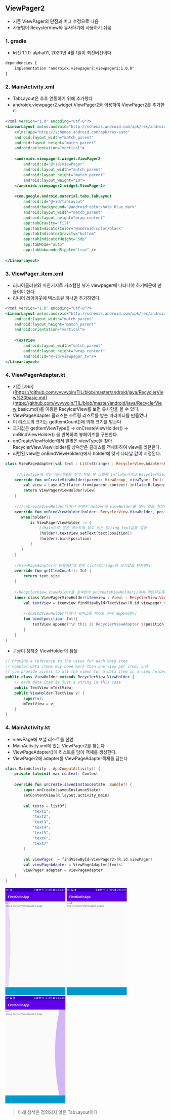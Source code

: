 ## ViewPager2
- 기존 ViewPager의 단점과 버그 수정으로 나옴
- 사용법이 RecyclerView와 유사하기에 사용하기 쉬움

### 1. gradle
- 버전 1.1.0-alpha01, 2020년 4월 1일이 최신버전이다

```xml
dependencies {
    implementation "androidx.viewpager2:viewpager2:1.0.0"
}
```

### 2. MainActivity.xml
- TabLayout은 추후 연동하기 위해 추가했다
- androidx.viewpager2.widget.ViewPager2을 이용하여 ViewPager2를 추가한다
```xml
<?xml version="1.0" encoding="utf-8"?>
<LinearLayout xmlns:android="http://schemas.android.com/apk/res/android"
    xmlns:app="http://schemas.android.com/apk/res-auto"
    android:layout_width="match_parent"
    android:layout_height="match_parent"
    android:orientation="vertical">

    <androidx.viewpager2.widget.ViewPager2
        android:id="@+id/viewPager"
        android:layout_width="match_parent"
        android:layout_height="match_parent"
        android:layout_weight="10">
    </androidx.viewpager2.widget.ViewPager2>

    <com.google.android.material.tabs.TabLayout
        android:id="@+id/tabLayout"
        android:background="@android:color/holo_blue_dark"
        android:layout_width="match_parent"
        android:layout_height="wrap_content"
        app:tabGravity="fill"
        app:tabIndicatorColor="@android:color/black"
        app:tabIndicatorGravity="bottom"
        app:tabIndicatorHeight="5dp"
        app:tabMode="auto"
        app:tabUnboundedRipple="true" />

</LinearLayout>
```
### 3. VIewPager_item.xml
- 리싸이클러뷰와 마찬기지로 커스텀한 뷰가 viewpager에 나타나야 하기때문에 만들어야 한다.
- 리니어 레이아웃에 텍스트뷰 하나만 추가하였다.
```xml
<?xml version="1.0" encoding="utf-8"?>
<LinearLayout xmlns:android="http://schemas.android.com/apk/res/android"
    android:layout_width="match_parent"
    android:layout_height="match_parent"
    android:orientation="vertical">

    <TextView
        android:layout_width="match_parent"
        android:layout_height="wrap_content"
        android:id="@+id/viewpager_tv"/>
</LinearLayout>

```

### 4. ViewPagerAdapter.kt

- 기존 [자바]([https://github.com/vvvvvoin/TIL/blob/master/android/java/RecyclerView%20basic.md](https://github.com/vvvvvoin/TIL/blob/master/android/java/RecyclerView basic.md))를 이용한 RecylcerView를 보면 유사함을 볼 수 있다.
- ViewPageAdapter 클래스는 스트링 리스트를 받는 파라미터를 만들었다
- 이 리스트의 크기는 getItemCount()에 의해 크기를 받는다
- 크기값은 getItemViewType() -> onCreateViewHolder() -> onBindViewHolder() 을 반복하여 뷰페이즈를 구현한다.
- onCreateViewHolder에서 알맞은 viewType을 찾아 RecyclerView.ViewHolder를 상속받은 클래스를 객체화하여 view를 리턴한다.
- 리턴된 view는 onBindViewHolder()에서 holder에 맞게 나타날 값이 지정된다.

```kotlin
class ViewPageAdapter(val text : List<String>) : RecyclerView.Adapter<RecyclerView.ViewHolder>() {
    
	 //viewType에 맞는 레이아웃을 찾아 부모 뷰 그룹에 inflate시키고 RecyclerView.ViewHolder를 상속받은 객체로 반환한다
    override fun onCreateViewHolder(parent: ViewGroup, viewType: Int): RecyclerView.ViewHolder {
        val view = LayoutInflater.from(parent.context).inflate(R.layout.viewpager_item, parent, false)
        return ViewPagerViewHolder(view)
    }
    
    ////onCreateViewHolder()에서 반환된 holder에 viewHolder를 찾아 값을 지정한다
    override fun onBindViewHolder(holder: RecyclerView.ViewHolder, position: Int) {
       when(holder){
           is ViewPagerViewHolder -> {
               //Main으로 받은 리스트에 담고 있는 String text값을 설정
               (holder).textView.setText(text[position])
               (holder).bind(position)
           }
       }
    }
	
    //ViewPageAdapter가 만들어지고 받은 List<String>의 크기값을 반환한다.
    override fun getItemCount(): Int {
        return text.size
    }
	
    //RecyclerView.ViewHolder를 상속받아 onCreateViewHolder()에서 리턴되도록 해준다
    inner class ViewPagerViewHolder(itemview : View) : RecyclerView.ViewHolder(itemview){
        val textView = itemview.findViewById<TextView>(R.id.viewpager_tv)
		
        //onBindViewHolder()에서 위치값을 텍스트 뷰에 append한다
        fun bind(position: Int){
            textView.append("\n this is RecyclerViewAdapter ${position} page")
        }
    }
}
```
- 구글이 정해준 ViewHolder의 샘플
```java
// Provide a reference to the views for each data item
// Complex data items may need more than one view per item, and
// you provide access to all the views for a data item in a view holder
public class ViewHolder extends RecyclerView.ViewHolder {
    // each data item is just a string in this case
    public TextView mTextView;
    public ViewHolder(TextView v) {
        super(v);
        mTextView = v;
    }
}
```

### 4. MainActivity.kt

- viewPage에 보낼 리스트를 선언
- MainActivity.xml에 있는 ViewPager2를 찾는다
- ViewPageAdapter()에 리스트를 담아 객체를 생성한다.
- ViewPager2에 adapter를 ViewPageAdapter객체를 담는다

```kotlin
class MainActivity : AppCompatActivity() {
    private lateinit var context: Context

    override fun onCreate(savedInstanceState: Bundle?) {
        super.onCreate(savedInstanceState)
        setContentView(R.layout.activity_main)

        val texts = listOf(
            "text1",
            "text2",
            "text3",
            "text4",
            "text5",
            "text6",
            "text7"
        )

        val viewPager  = findViewById<ViewPager2>(R.id.viewPager)
        val viewPageAdapter = ViewPageAdapter(texts)
        viewPager.adapter = viewPageAdapter
    }
}
```

<img src="image/viewPager1.JPG" alt="viewPager1" style="zoom:33%;" />
<img src="image/viewPager2.JPG" alt="viewPager1" style="zoom:33%;" />
<img src="image/viewPager3.JPG" alt="viewPager1" style="zoom:33%;" />

> 아래 청색은 정의되지 않은 TabLayout이다